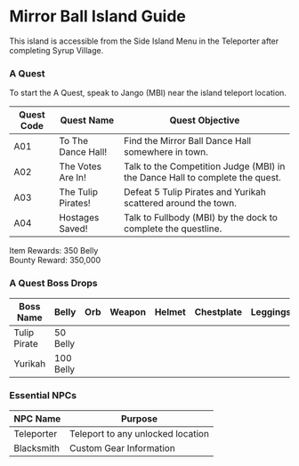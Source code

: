 # Mirror Ball Island Guide

This island is accessible from the Side Island Menu in the Teleporter after completing Syrup Village.

### A Quest

To start the A Quest, speak to Jango (MBI) near the island teleport location.

| Quest Code| Quest Name           | Quest Objective|
|-----------|-----------           |-----------|
| A01       | To The Dance Hall!   |Find the Mirror Ball Dance Hall somewhere in town.|
| A02       | The Votes Are In!    |Talk to the Competition Judge (MBI) in the Dance Hall to complete the quest.|
| A03       | The Tulip Pirates!   |Defeat 5 Tulip Pirates and Yurikah scattered around the town.|
| A04       | Hostages Saved!      |Talk to Fullbody (MBI) by the dock to complete the questline.|

Item Rewards: 350 Belly<br>
Bounty Reward: 350,000

### A Quest Boss Drops

| Boss Name      | Belly      | Orb       | Weapon      | Helmet    | Chestplate | Leggings  | Boots     | Other     |
|-----------     |----------- |-----------|-----------  |-----------|----------- |-----------|-----------|-----------|
| Tulip Pirate   | 50 Belly   |           |             |           |            |           |           |           |
| Yurikah        | 100 Belly  |           |             |           |            |           |           |           |

### Essential NPCs

| NPC Name              | Purpose                                   |
|-------------          |-----------                                |
| Teleporter            | Teleport to any unlocked location         |
| Blacksmith            | Custom Gear Information                   |